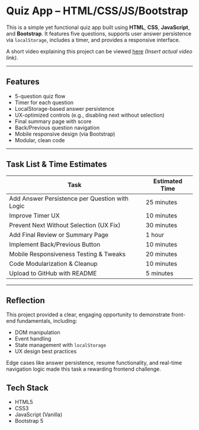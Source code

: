 # Quiz App – HTML/CSS/JS/Bootstrap

This is a simple yet functional quiz app built using **HTML**, **CSS**, **JavaScript**, and **Bootstrap**. It features five questions, supports user answer persistence via `localStorage`, includes a timer, and provides a responsive interface.

A short video explaining this project can be viewed [here](#) *(Insert actual video link)*.

---

##  Features

- 5-question quiz flow
- Timer for each question
- LocalStorage-based answer persistence
- UX-optimized controls (e.g., disabling next without selection)
- Final summary page with score
- Back/Previous question navigation
- Mobile responsive design (via Bootstrap)
- Modular, clean code

---

## Task List & Time Estimates

| Task                                              | Estimated Time |
|---------------------------------------------------|----------------|
| Add Answer Persistence per Question with Logic    | 25 minutes     |
| Improve Timer UX                                  | 10 minutes     |
| Prevent Next Without Selection (UX Fix)           | 30 minutes     |
| Add Final Review or Summary Page                  | 1 hour         |
| Implement Back/Previous Button                    | 10 minutes     |
| Mobile Responsiveness Testing & Tweaks            | 20 minutes     |
| Code Modularization & Cleanup                     | 10 minutes     |
| Upload to GitHub with README                      | 5 minutes      |

---

## Reflection

This project provided a clear, engaging opportunity to demonstrate front-end fundamentals, including:

- DOM manipulation  
- Event handling  
- State management with `localStorage`  
- UX design best practices  

Edge cases like answer persistence, resume functionality, and real-time navigation logic made this task a rewarding frontend challenge.

##  Tech Stack

- HTML5  
- CSS3  
- JavaScript (Vanilla)  
- Bootstrap 5  

